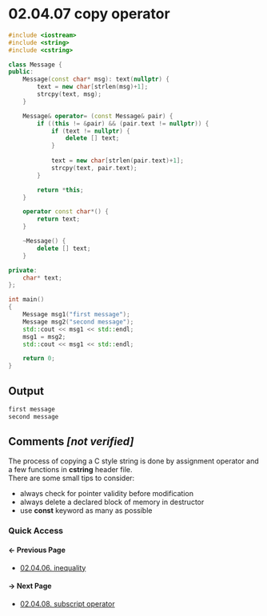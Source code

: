 # 02.04.07 copy operator

```cxx
#include <iostream>
#include <string>
#include <cstring>

class Message {
public:
    Message(const char* msg): text(nullptr) {
        text = new char[strlen(msg)+1];
        strcpy(text, msg);
    }

    Message& operator= (const Message& pair) {
        if ((this != &pair) && (pair.text != nullptr)) {
            if (text != nullptr) {
                delete [] text;
            }
            
            text = new char[strlen(pair.text)+1];
            strcpy(text, pair.text);
        }

        return *this;
    }

    operator const char*() {
        return text;
    }

    ~Message() {
        delete [] text;
    }

private:
    char* text;
};

int main()
{
    Message msg1("first message");
    Message msg2("second message");
    std::cout << msg1 << std::endl;
    msg1 = msg2;
    std::cout << msg1 << std::endl;

    return 0;
}

```

## Output

```txt
first message
second message
```

## Comments *[not verified]*

The process of copying a C style string is done by assignment operator and a few functions in **cstring** header file.  
There are some small tips to consider:  

* always check for pointer validity before modification
* always delete a declared block of memory in destructor
* use **const** keyword as many as possible

### Quick Access

<div class="previous_page pagination">

#### &#8592; Previous Page

* [02.04.06. inequality](./../../02.object_oriented/04.operators/06.inequality.md)

</div>
<div class="next_page pagination">

#### &#8594; Next Page

* [02.04.08. subscript operator](./../../02.object_oriented/04.operators/08.subscript.md)

</div>
